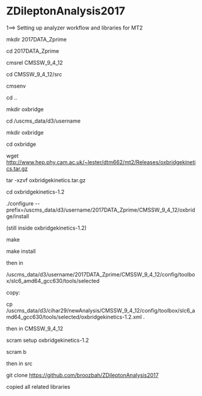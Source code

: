 # ZDileptonAnalysis2017

1==> Setting up analyzer workflow and libraries for MT2

mkdir 2017DATA_Zprime

cd 2017DATA_Zprime

cmsrel CMSSW_9_4_12

cd CMSSW_9_4_12/src

cmsenv

cd ..

mkdir oxbridge


cd /uscms_data/d3/username

mkdir oxbridge

cd oxbridge

wget http://www.hep.phy.cam.ac.uk/~lester/dtm662/mt2/Releases/oxbridgekinetics.tar.gz

tar -xzvf oxbridgekinetics.tar.gz

cd oxbridgekinetics-1.2

./configure --prefix=/uscms_data/d3/username/2017DATA_Zprime/CMSSW_9_4_12/oxbridge/install

(still inside oxbridgekinetics-1.2)

make

make install

then in

/uscms_data/d3/username/2017DATA_Zprime/CMSSW_9_4_12/config/toolbox/slc6_amd64_gcc630/tools/selected

copy:

cp /uscms_data/d3/cihar29/newAnalysis/CMSSW_9_4_12/config/toolbox/slc6_amd64_gcc630/tools/selected/oxbridgekinetics-1.2.xml .

then in CMSSW_9_4_12

scram setup oxbridgekinetics-1.2

scram b

then in src

git clone https://github.com/broozbah/ZDileptonAnalysis2017

copied all related libraries

